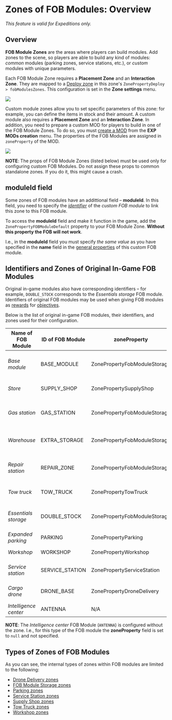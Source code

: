 # Zones of FOB Modules: Overview

*This feature is valid for Expeditions only.*

## Overview

**FOB Module Zones** are the areas where players can build modules. Add zones to the scene, so players are able to build any kind of modules: *common* modules (parking zones, service stations, etc.), or *custom* modules with unique parameters.

Each FOB Module Zone requires a **Placement Zone** and an **Interaction Zone**. They are mapped to a [Deploy zone][deploy] in this zone's `ZonePropertyDeploy > fobModulesZones`. This configuration is set in the **Zone settings** menu.

![](./media/fob_module_1.png)

Custom module zones allow you to set specific parameters of this zone: for example, you can define the items in stock and their amount. A custom module also requires a **Placement Zone** and an **Interaction Zone**. In addition, you need to prepare a custom MOD for players to build in one of the FOB Module Zones. To do so, you must [create a MOD][creation_of_custom_fob_module] from the **EXP MODs creation** menu. The properties of the FOB Modules are assigned in `zoneProperty` of the MOD.

![](./media/fob_module_2.png) 

**NOTE**: The props of FOB Module Zones (listed below) must be used only for configuring custom FOB Modules. Do not assign these props to common standalone zones. If you do it, this might cause a crash.

## moduleId field
Some zones of FOB modules have an addittional field – **moduleId**. In this field, you need to specify the [*identifier*][fob_module_identifier] of the *custom FOB module* to link this zone to this FOB module.

To access the **moduleId** field and make it function in the game, add the `ZonePropertyFOBModuleDefault` property to your FOB Module Zone. **Without this property the FOB will not work**.

I.e., in the **moduleId** field you must specify *the same value* as you have specified in the **name** field in the [general properties][fob_module_identifier] of this custom FOB module.


## Identifiers and Zones of Original In-Game FOB Modules
Original in-game modules also have corresponding identifiers – for example, `DOUBLE_STOCK` corresponds to the *Essentials storage* FOB module. Identifiers of original FOB modules may be used when giving FOB modules as [rewards][rewards] for [objectives][objectives_overview].  

Below is the list of original in-game FOB modules, their identifiers, and zones used for their configuration.

| **Name of FOB Module**| **ID of FOB Module**| **zoneProperty**             | **Topic**          |
|-----------------------|---------------------|------------------------------|--------------------|
| *Base module*         | BASE_MODULE         | ZonePropertyFobModuleStorage | [FOB Module Storage zones](./fob_module_storage_zones.md) |
| *Store*               | SUPPLY_SHOP         | ZonePropertySupplyShop       | [Supply Shop zones](./supply_shop_zones.md) |
| *Gas station*         | GAS_STATION         | ZonePropertyFobModuleStorage | [FOB Module Storage zones](./fob_module_storage_zones.md) |
| *Warehouse*           | EXTRA_STORAGE       | ZonePropertyFobModuleStorage | [FOB Module Storage zones](./fob_module_storage_zones.md) |
| *Repair station*      | REPAIR_ZONE         | ZonePropertyFobModuleStorage | [FOB Module Storage zones](./fob_module_storage_zones.md) |
| *Tow truck*           | TOW_TRUCK           | ZonePropertyTowTruck         | [Tow Truck zones](./tow_truck_zones.md) |
| *Essentials storage*  | DOUBLE_STOCK        | ZonePropertyFobModuleStorage | [FOB Module Storage zones](./fob_module_storage_zones.md) |
| *Expanded parking*    | PARKING             | ZonePropertyParking          | [Parking zones](./parking_zones.md) |
| *Workshop*            | WORKSHOP            | ZonePropertyWorkshop         | [Workshop zones](./workshop_zones.md) |
| *Service station*     | SERVICE_STATION     | ZonePropertyServiceStation   | [Service Station zones](./service_station_zones.md) |
| *Cargo drone*         | DRONE_BASE          | ZonePropertyDroneDelivery    | [Drone Delivery zones](./drone_delivery_zones.md) |
| *Intelligence center* | ANTENNA             | N/A                          | N/A                |

**NOTE**: The *Intelligence center* FOB Module (`ANTENNA`) is configured without the zone. I.e., for this type of the FOB module the **zoneProperty** field is set to `null` and not specified.


## Types of Zones of FOB Modules
As you can see, the internal types of zones within FOB modules are limited to the following:

-   [Drone Delivery zones](./drone_delivery_zones.md)
-   [FOB Module Storage zones](./fob_module_storage_zones.md)
-   [Parking zones](./parking_zones.md)
-   [Service Station zones](./service_station_zones.md)
-   [Supply Shop zones](./supply_shop_zones.md)
-   [Tow Truck zones](./tow_truck_zones.md)
-   [Workshop zones](./workshop_zones.md)


[custom_fob_modules]: ./../../../../../custom_gameplay_entities/fob_modules/custom_fob_modules_overview.md
[fob_module_identifier]: ./../../../../../custom_gameplay_entities/fob_modules/general_properties_of_fob_modules.md
[rewards]: ./../../../objectives/objectives_in_expeditions/rewards.md
[objectives_overview]: ./../../../objectives/objectives_overview.md
[deploy]: ./../../../../creating_a_map/zones/expeditions_zones/deploy_zones.md
[creation_of_custom_fob_module]: ./../../../../../custom_gameplay_entities/fob_modules/creation_of_custom_fob_module.md
